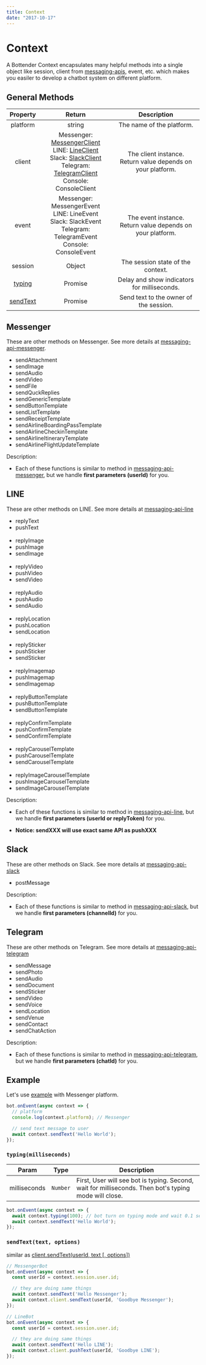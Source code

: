 ```yaml
---
title: Context
date: "2017-10-17"
---
```


# Context

A Bottender Context encapsulates many helpful methods into a single object like session, client from [messaging-apis](https://github.com/Yoctol/messaging-apis), event, etc. which makes you easiler to develop a chatbot system on different platform.

## General Methods
| Property | Return | Description |
|:---------------------------------------------------------------------------------------------------------------------------------------------------------------------------------------------------------------------------------------------------------------------------------------------------------------------------------:|:------------------------------------------------------------------------------------------------------------------------------------------------:|:----------------------------------------------------------------------------------------------------------------------------------------------------------------------------------------------------------------------:|
| platform | string | The name of the platform. |
| client | Messenger: [MessengerClient](https://github.com/Yoctol/messaging-apis/tree/master/packages/messaging-api-messenger)<br> LINE: [LineClient](https://github.com/Yoctol/messaging-apis/tree/master/packages/messaging-api-line)<br> Slack: [SlackClient](https://github.com/Yoctol/messaging-apis/tree/master/packages/messaging-api-slack)<br> Telegram: [TelegramClient](https://github.com/Yoctol/messaging-apis/tree/master/packages/messaging-api-telegram)<br> Console: ConsoleClient  | The client instance.<br> Return value depends on your platform. |
| event | Messenger: MessengerEvent<br> LINE: LineEvent<br> Slack: SlackEvent<br> Telegram: TelegramEvent<br> Console: ConsoleEvent | The event instance.<br> Return value depends on your platform. |
| session | Object | The session state of the context. |
| [typing](https://github.com/Yoctol/toolbot-core-experiment/blob/docs-context/docs/APIReference-Context.md#typingmilliseconds) | Promise | Delay and show indicators for milliseconds. |
| [sendText](https://github.com/Yoctol/toolbot-core-experiment/blob/docs-context/docs/APIReference-Context.md#sendtexttext-options) | Promise | Send text to the owner of the session. |

## Messenger
 These are other methods on Messenger. See more details at [messaging-api-messenger](https://github.com/Yoctol/messaging-apis/tree/master/packages/messaging-api-messenger).
- sendAttachment
- sendImage
- sendAudio
- sendVideo
- sendFile
- sendQuckReplies
- sendGenericTemplate
- sendButtonTemplate
- sendListTemplate
- sendReceiptTemplate
- sendAirlineBoardingPassTemplate
- sendAirlineCheckinTemplate
- sendAirlineItineraryTemplate
- sendAirlineFlightUpdateTemplate

Description:
- Each of these functions is similar to method in [messaging-api-messenger](https://github.com/Yoctol/messaging-apis/tree/master/packages/messaging-api-messenger), but we handle **first parameters (userId)** for you.

## LINE
These are other methods on LINE. See more details at [messaging-api-line](https://github.com/Yoctol/messaging-apis/tree/master/packages/messaging-api-line)
- replyText
- pushText
<br><br>
- replyImage
- pushImage
- sendImage
<br><br>
- replyVideo
- pushVideo
- sendVideo
<br><br>
- replyAudio
- pushAudio
- sendAudio
<br><br>
- replyLocation
- pushLocation
- sendLocation
<br><br>
- replySticker
- pushSticker
- sendSticker
<br><br>
- replyImagemap
- pushImagemap
- sendImagemap
<br><br>
- replyButtonTemplate
- pushButtonTemplate
- sendButtonTemplate
<br><br>
- replyConfirmTemplate
- pushConfirmTemplate
- sendConfirmTemplate
<br><br>
- replyCarouselTemplate
- pushCarouselTemplate
- sendCarouselTemplate
<br><br>
- replyImageCarouselTemplate
- pushImageCarouselTemplate
- sendImageCarouselTemplate

Description:
- Each of these functions is similar to method in [messaging-api-line](https://github.com/Yoctol/messaging-apis/tree/master/packages/messaging-api-line), but we handle **first parameters (userId or replyToken)** for you.

- **Notice: sendXXX will use exact same API as pushXXX**

## Slack
These are other methods on Slack. See more details at [messaging-api-slack](https://github.com/Yoctol/messaging-apis/tree/master/packages/messaging-api-slack)

- postMessage

Description:
- Each of these functions is similar to method in [messaging-api-slack](https://github.com/Yoctol/messaging-apis/tree/master/packages/messaging-api-slack), but we handle **first parameters (channelId)** for you.

## Telegram
These are other methods on Telegram. See more details at [messaging-api-telegram](https://github.com/Yoctol/messaging-apis/tree/master/packages/messaging-api-telegram)

- sendMessage
- sendPhoto
- sendAudio
- sendDocument
- sendSticker
- sendVideo
- sendVoice
- sendLocation
- sendVenue
- sendContact
- sendChatAction

Description:
- Each of these functions is similar to method in [messaging-api-telegram](https://github.com/Yoctol/messaging-apis/tree/master/packages/messaging-api-telegram), but we handle **first parameters (chatId)** for you.

## Example

Let's use [example](https://github.com/Yoctol/toolbot-core-experiment/blob/master/examples/messenger-hello-world/index.js) with Messenger platform.

```js
bot.onEvent(async context => {
  // platform
  console.log(context.platform); // Messenger

  // send text message to user
  await context.sendText('Hello World');
});
```

### `typing(milliseconds)`
| Param    | Type            | Description
| -------  | --------------- | -----------
| milliseconds | `Number` | First, User will see bot is typing. Second, wait for milliseconds. Then bot's typing mode will close.

```js
bot.onEvent(async context => {
  await context.typing(100); // bot turn on typing mode and wait 0.1 secs then close.
  await context.sendText('Hello World');
});
```

### `sendText(text, options)`

similar as [client.sendText(userId, text [, options])](https://github.com/Yoctol/messaging-apis/tree/master/packages/messaging-api-messenger#sendtextuserid-text--options)

```js
// MessengerBot
bot.onEvent(async context => {
  const userId = context.session.user.id;

  // they are doing same things
  await context.sendText('Hello Messenger');
  await context.client.sendText(userId, 'Goodbye Messenger');
});
```

```js
// LineBot
bot.onEvent(async context => {
  const userId = context.session.user.id;

  // they are doing same things
  await context.sendText('Hello LINE');
  await context.client.pushText(userId, 'Goodbye LINE');
});
```
